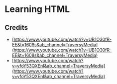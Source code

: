# Learning HTML



## Credits

- [https://www.youtube.com/watch?v=UB1O30fR-EE&t=1608s&ab_channel=TraversyMedia](https://www.youtube.com/watch?v=UB1O30fR-EE&t=1608s&ab_channel=TraversyMedia)
- [https://www.youtube.com/watch?v=yfoY53QXEnI&ab_channel=TraversyMedia](https://www.youtube.com/watch?v=yfoY53QXEnI&ab_channel=TraversyMedia)